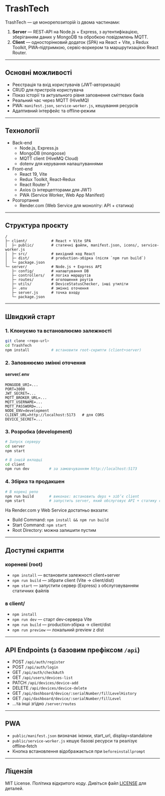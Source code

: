 # TrashTech

TrashTech — це монорепозиторій із двома частинами:

1. **Server** — REST‑API на Node.js + Express, з аутентифікацією, зберіганням даних у MongoDB та обробкою повідомлень MQTT.
2. **Client** — односторінковий додаток (SPA) на React + Vite, з Redux Toolkit, PWA‑підтримкою, сервіс‑воркером та маршрутизацією React Router.

---

## Основні можливості

- Реєстрація та вхід користувачів (JWT‑авторизація)
- CRUD для пристроїв користувача
- Показ історії та актуального рівня заповнення сміттєвих баків
- Реальний час через MQTT (HiveMQ)
- PWA: `manifest.json`, `service-worker.js`, кешування ресурсів
- Адаптивний інтерфейс та offline‑режим

---

## Технології

- Back-end
  - Node.js, Express.js
  - MongoDB (mongoose)
  - MQTT client (HiveMQ Cloud)
  - dotenv для керування налаштуваннями
- Front-end
  - React 19, Vite
  - Redux Toolkit, React‑Redux
  - React Router 7
  - Axios (з інтерцепторами для JWT)
  - PWA (Service Worker, Web App Manifest)
- Розгортання
  - Render.com (Web Service для моноліту: API + статика)

---

## Структура проєкту

```
/
├─ client/           # React + Vite SPA
│  ├─ public/        # статичні файли, manifest.json, icons/, service-worker.js
│  ├─ src/           # вихідний код React
│  ├─ dist/          # production‑збірка (після `npm run build`)
│  └─ package.json
└─ server/           # Node.js + Express API
   ├─ config/        # налаштування DB
   ├─ controllers/   # логіка маршрутів
   ├─ routes/        # оголошення роутів
   ├─ utils/         # DeviceStatusChecker, інші утиліти
   ├─ .env           # змінні оточення
   ├─ server.js      # точка входу
   └─ package.json
```

---

## Швидкий старт

### 1. Клонуємо та встановлюємо залежності
```bash
git clone <repo-url>
cd TrashTech
npm install          # встановити root‑скрипти (client+server)
```

### 2. Заповнюємо змінні оточення

#### server/.env
```properties
MONGODB_URI=...
PORT=3000
JWT_SECRET=...
MQTT_BROKER_URL=...
MQTT_USERNAME=...
MQTT_PASSWORD=...
NODE_ENV=development
CLIENT_URL=http://localhost:5173   # для CORS
DEVICE_SECRET=...
```

### 3. Розробка (development)

```bash
# Запуск серверу
cd server
npm start

# В іншій вкладці
cd client
npm run dev         # за замовчуванням http://localhost:5173
```

### 4. Збірка та продакшен

```bash
# В корені репо
npm run build       # виконає: встановить deps + зіб’є client
npm start           # запустить server, який обслуговує API + статику client/dist
```

На Render.com у Web Service достатньо вказати:
- Build Command: `npm install && npm run build`
- Start Command: `npm start`
- Root Directory: можна залишити пустим

---

## Доступні скрипти

### кореневі (root)
- `npm install` — встановити залежності client+server
- `npm run build` — зібрати client (Vite → client/dist)
- `npm start` — запустити сервер (Express) з обслуговуванням статичних файлів

### в client/
- `npm install`
- `npm run dev` — старт dev‑сервера Vite
- `npm run build` — production‑збірка → client/dist
- `npm run preview` — локальний preview z dist

---

## API Endpoints (з базовим префіксом `/api`)

- POST   `/api/auth/register`  
- POST   `/api/auth/login`  
- GET    `/api/auth/checkAuth`  
- GET    `/api/users/devices-list`  
- PATCH  `/api/devices/device-add`  
- DELETE `/api/devices/device-delete`  
- GET    `/api/dashboard/device/:serialNumber/fillLevelHistory`  
- GET    `/api/dashboard/device/:serialNumber/fillLevel`  
- …та інші згідно `/server/routes`

---

## PWA

- `public/manifest.json` визначає іконки, start_url, display=standalone
- `public/service-worker.js` кешує базові ресурси та реалізує offline‑fetch
- Кнопка встановлення відображається при `beforeinstallprompt`

---

## Ліцензія

MIT License. Політика відкритого коду. Дивіться файл [LICENSE](LICENSE) для деталей.
